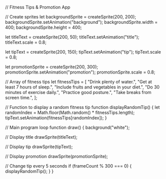 // Fitness Tips & Promotion App

// Create sprites
let backgroundSprite = createSprite(200, 200);
backgroundSprite.setAnimation("background");
backgroundSprite.width = 400;
backgroundSprite.height = 400;

let titleText = createSprite(200, 50);
titleText.setAnimation("title");
titleText.scale = 0.8;

let tipText = createSprite(200, 150);
tipText.setAnimation("tip");
tipText.scale = 0.8;

let promotionSprite = createSprite(200, 300);
promotionSprite.setAnimation("promotion");
promotionSprite.scale = 0.8;

// Array of fitness tips
let fitnessTips = [
  "Drink plenty of water.",
  "Get at least 7 hours of sleep.",
  "Include fruits and vegetables in your diet.",
  "Do 30 minutes of exercise daily.",
  "Practice good posture.",
  "Take breaks from screen time.",
];

// Function to display a random fitness tip
function displayRandomTip() {
  let randomIndex = Math.floor(Math.random() * fitnessTips.length);
  tipText.setAnimation(fitnessTips[randomIndex]);
}

// Main program loop
function draw() {
  background("white");

  // Display title
  drawSprite(titleText);

  // Display tip
  drawSprite(tipText);

  // Display promotion
  drawSprite(promotionSprite);

  // Change tip every 5 seconds
  if (frameCount % 300 === 0) {
    displayRandomTip();
  }
}
